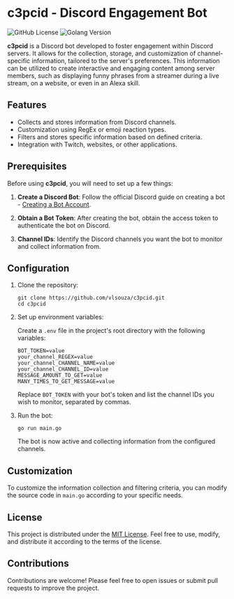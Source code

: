 # c3pcid - Discord Engagement Bot

![GitHub License](https://img.shields.io/badge/license-MIT-blue.svg)
![Golang Version](https://img.shields.io/badge/golang-1.16-green.svg)

**c3pcid** is a Discord bot developed to foster engagement within Discord servers. It allows for the collection, storage, and customization of channel-specific information, tailored to the server's preferences. This information can be utilized to create interactive and engaging content among server members, such as displaying funny phrases from a streamer during a live stream, on a website, or even in an Alexa skill.

## Features

- Collects and stores information from Discord channels.
- Customization using RegEx or emoji reaction types.
- Filters and stores specific information based on defined criteria.
- Integration with Twitch, websites, or other applications.

## Prerequisites

Before using **c3pcid**, you will need to set up a few things:

1. **Create a Discord Bot**: Follow the official Discord guide on creating a bot - [Creating a Bot Account](https://discordpy.readthedocs.io/en/stable/discord.html).

2. **Obtain a Bot Token**: After creating the bot, obtain the access token to authenticate the bot on Discord.

3. **Channel IDs**: Identify the Discord channels you want the bot to monitor and collect information from.

## Configuration

1. Clone the repository:

   ```
   git clone https://github.com/vlsouza/c3pcid.git
   cd c3pcid
   ```

2. Set up environment variables:

   Create a `.env` file in the project's root directory with the following variables:

   ```
   BOT_TOKEN=value
   your_channel_REGEX=value
   your_channel_CHANNEL_NAME=value
   your_channel_CHANNEL_ID=value
   MESSAGE_AMOUNT_TO_GET=value
   MANY_TIMES_TO_GET_MESSAGE=value
   ```

   Replace `BOT_TOKEN` with your bot's token and list the channel IDs you wish to monitor, separated by commas.

3. Run the bot:

   ```
   go run main.go
   ```

   The bot is now active and collecting information from the configured channels.

## Customization

To customize the information collection and filtering criteria, you can modify the source code in `main.go` according to your specific needs.

## License

This project is distributed under the [MIT License](LICENSE). Feel free to use, modify, and distribute it according to the terms of the license.

## Contributions

Contributions are welcome! Please feel free to open issues or submit pull requests to improve the project.
